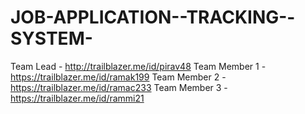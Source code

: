 # JOB-APPLICATION--TRACKING--SYSTEM- 

 Team Lead - http://trailblazer.me/id/pirav48
Team Member 1 -  https://trailblazer.me/id/ramak199
Team Member 2 -  https://trailblazer.me/id/ramac233
Team Member 3 -  https://trailblazer.me/id/rammi21 
